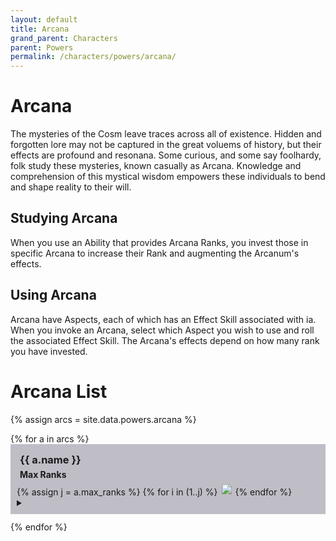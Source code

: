 ```yaml
---
layout: default
title: Arcana
grand_parent: Characters
parent: Powers
permalink: /characters/powers/arcana/
---
```


# Arcana

The mysteries of the Cosm leave traces across all of existence.  Hidden and forgotten lore may not be captured in the great voluems of history, but their effects are profound and resonana.
Some curious, and some say foolhardy, folk study these mysteries, known casually as Arcana.  Knowledge and comprehension of this mystical wisdom empowers these individuals to bend and shape reality to their will.

## Studying Arcana
When you use an Ability that provides Arcana Ranks, you invest those in specific Arcana to increase their Rank and augmenting the Arcanum's effects.

## Using Arcana
Arcana have Aspects, each of which has an Effect Skill associated with ia.  When you invoke an Arcana, select which Aspect you wish to use and roll the associated Effect Skill.
The Arcana's effects depend on how many rank you have invested.


# Arcana List

{% assign arcs = site.data.powers.arcana %}

<section>
{% for a in arcs %}
    <div style="background-color: #37344f50; padding: 10px">
        <h3 style="margin:5px">{{ a.name }}</h3>
        <h4 style="margin:5px">Max Ranks</h4>
        {% assign j = a.max_ranks %}
        {% for i in (1..j) %}
            <img style="width: 20px" src="/no1_system/assets/img/plain-circle.png">
        {% endfor %}
        <details>
            <summary>
            </summary>
            {% if a.requires %}
                <p style="margin:5px, font-size: 8">
                    <strong>Requires: </strong><em>{{ a.requires }}</em>
                </p>
            {% endif %}
            <strong>Threshold &mdash; {{a.threshold}}</strong>
            {% for asp in a.aspects %}
                <div style="background-color: #4b476650; padding: 8px;">
                    {{ asp.skill }}
                    <h4 style="margin:5px">{{ asp.type }}</h4>
                    <strong>Strain:</strong> {{ asp.strain }}<br>
                    <table>
                        <tr>
                            <th style="width: 20%;">Rank</th>
                            <th>Effect</th>
                        </tr>
                        {% assign eff = asp.effects %}
                        {% for dtl in asp.effects %}
                            <tr>
                                <td style="width: 20%;">
                                {% assign k = dtl.rank %}
                                {% for i in (1..k) %}
                                    <img style="width: 20px" src="/no1_system/assets/img/plain-circle.png">
                                {% endfor %}
                                </td>
                                <td>{{ dtl.effect }}</td>
                            </tr>
                        {% endfor %}
                    </table>
                </div>
                <div style="height:8px;"></div>
            {% endfor %}
</details>
</div>
<div style="height:12px;"></div>
{% endfor %}
</section>

<style>
    tr:nth-child(even) {
        background-color: #34324050;
    }
    
    tr {
        border-bottom: 1px solid #ddd;
        }
</style>